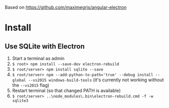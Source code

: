 Based on https://github.com/maximegris/angular-electron

# Install

## Use SQLite with Electron
1. Start a terminal as admin
2. ```$ root> npm install --save-dev electron-rebuild```
3. ```$ root/server> npm install sqlite --save```
4. ```$ root/server> npm --add-python-to-path='true' --debug install --global --vs2015 windows-build-tools``` (it's currently not working without the ```--vs2015``` flag)
5. Restart terminal (so that changed PATH is available)
6. ```$ root/server> ..\node_modules\.bin\electron-rebuild.cmd -f -w sqlite3```
